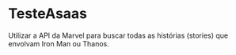 # TesteAsaas
Utilizar a API da Marvel para buscar todas as histórias (stories) que envolvam Iron Man ou Thanos.
